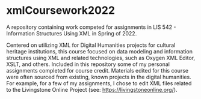 # xmlCoursework2022
A repository containing work competed for assignments in LIS 542 - Information Structures Using XML in Spring of 2022.

Centered on utilizing XML for Digital Humanities projects for cultural heritage institutions, this course focused on data modeling and information structures using XML and related technologies, such as Oxygen XML Editor, XSLT, and others.  Included in this repository some of my personal assignments completed for course credit.
Materials edited for this course were often sourced from existing, known projects in the digital humanities.  For example, for a few of my assignments, I chose to edit XML files related to the Livingstone Online Project (see: https://livingstoneonline.org/).
